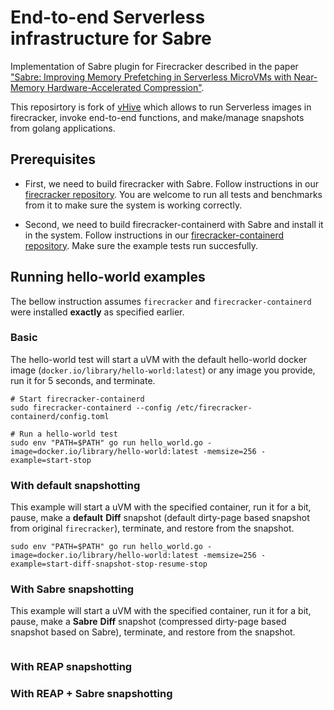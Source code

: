 # End-to-end Serverless infrastructure for Sabre

Implementation of Sabre plugin for Firecracker described in the paper ["Sabre: Improving Memory Prefetching in Serverless MicroVMs with Near-Memory Hardware-Accelerated Compression"]().

This reposirtory is fork of [vHive](https://github.com/vhive-serverless/vHive) which allows to run Serverless images in firecracker, invoke end-to-end functions, and make/manage snapshots from golang applications.


## Prerequisites

* First, we need to build firecracker with Sabre. Follow instructions in our [firecracker repository](https://github.com/barabanshek/firecracker/tree/sabre/sabre). You are welcome to run all tests and benchmarks from it to make sure the system is working correctly.

* Second, we need to build firecracker-containerd with Sabre and install it in the system. Follow instructions in our [firecracker-containerd repository](https://github.com/barabanshek/firecracker-containerd/tree/sabre/sabre). Make sure the example tests run succesfully.


## Running hello-world examples

The bellow instruction assumes `firecracker` and `firecracker-containerd` were installed **exactly** as specified earlier.

### Basic

The hello-world test will start a uVM with the default hello-world docker image (`docker.io/library/hello-world:latest`) or any image you provide, run it for 5 seconds, and terminate.

```
# Start firecracker-containerd
sudo firecracker-containerd --config /etc/firecracker-containerd/config.toml

# Run a hello-world test
sudo env "PATH=$PATH" go run hello_world.go -image=docker.io/library/hello-world:latest -memsize=256 -example=start-stop
```

### With default snapshotting

This example will start a uVM with the specified container, run it for a bit, pause, make a **default** **Diff** snapshot (default dirty-page based snapshot from original `firecracker`), terminate, and restore from the snapshot.

```
sudo env "PATH=$PATH" go run hello_world.go -image=docker.io/library/hello-world:latest -memsize=256 -example=start-diff-snapshot-stop-resume-stop
```

### With Sabre snapshotting

This example will start a uVM with the specified container, run it for a bit, pause, make a **Sabre** **Diff** snapshot (compressed dirty-page based snapshot based on Sabre), terminate, and restore from the snapshot.

```
```

### With REAP snapshotting

### With REAP + Sabre snapshotting
